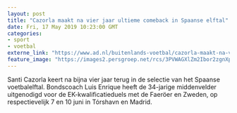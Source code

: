 ```yaml
---
layout: post
title: "Cazorla maakt na vier jaar ultieme comeback in Spaanse elftal"
date: Fri, 17 May 2019 10:23:00 GMT
categories: 
- sport 
- voetbal 
externe_link: "https://www.ad.nl/buitenlands-voetbal/cazorla-maakt-na-vier-jaar-ultieme-comeback-in-spaanse-elftal~a2483fd0/"
feature_image: "https://images2.persgroep.net/rcs/3PVWAGXlZm2Ibor2zgnXpSFUaUA/diocontent/146505584/_fitwidth/400/?appId=21791a8992982cd8da851550a453bd7f&quality=0.7"
---
```


Santi Cazorla keert na bijna vier jaar terug in de selectie van het Spaanse voetbalelftal. Bondscoach Luis Enrique heeft de 34-jarige middenvelder uitgenodigd voor de EK-kwalificatieduels met de Faeröer en Zweden, op respectievelijk 7 en 10 juni in Tórshavn en Madrid.

